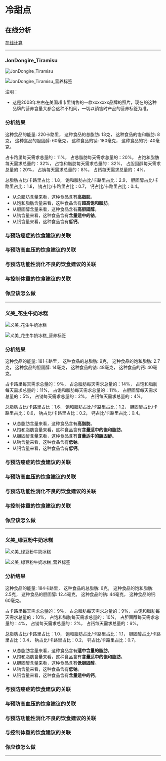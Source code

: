 # 冷甜点

## 在线分析

[在线计算](https://jsfiddle.net/quanbinn/f6y5jb8p/)

--------------------

### JonDongire_Tiramisu

![JonDongire_Tiramisu](/images/加工食品的分析/冷甜点/JonDongire_Tiramisu.jpg)

![JonDongire_Tiramisu_营养标签](/images/加工食品的分析/冷甜点/JonDongire_Tiramisu_营养标签.jpg)

注明：

- 这是2008年左右在美国超市里销售的一款xxxxxxx品牌的照片，现在的这种品牌的营养含量大都会这种不相同，一切以销售时产品的营养标签为准。

### 分析结果

这种食品的能量: 220卡路里， 这种食品的总脂肪: 13克， 这种食品的饱和脂肪: 8克， 这种食品的胆固醇: 60毫克， 这种食品的钠: 180毫克， 这种食品的钙: 40毫克。

占卡路里每天需求总量的：11%， 占总脂肪每天需求总量的：20%， 占饱和脂肪每天需求总量的：32%， 占饱和脂肪每天需求总量的：32%， 占胆固醇每天需求总量的：20%， 占钠每天需求总量的：8%， 占钙每天需求总量的：4%。

总脂肪占比/卡路里占比：1.8， 饱和脂肪占比/卡路里占比：2.9， 胆固醇占比/卡路里占比：1.8， 钠占比/卡路里占比：0.7， 钙占比/卡路里占比：0.4。

- 从总脂肪含量来看，这种食品含有**高脂肪**。
- 从饱和脂肪含量来看，这种食品含有**超高饱和脂肪**。
- 从胆固醇含量来看，这种食品含有**高胆固醇**。
- 从钠含量来看，这种食品含有**含量适中的钠**。
- 从钙含量来看，这种食品含有**低钙**。

### 与预防癌症的饮食建议的关联

### 与预防高血压的饮食建议的关联

### 与预防功能性消化不良的饮食建议的关联

### 与控制体重的饮食建议的关联

### 你应该怎么做

---------------------

### 义美_花生牛奶冰糕

![义美_花生牛奶冰糕](/images/加工食品的分析/冷甜点/义美_花生牛奶冰糕.jpg)

![义美_花生牛奶冰糕_营养标签](/images/加工食品的分析/冷甜点/义美_花生牛奶冰糕_营养标签.jpg)

### 分析结果

这种食品的能量: 181卡路里， 这种食品的总脂肪: 9克， 这种食品的饱和脂肪: 2.7克， 这种食品的胆固醇: 14毫克， 这种食品的钠: 48毫克， 这种食品的钙: 40毫克。

占卡路里每天需求总量的：9%， 占总脂肪每天需求总量的：14%， 占饱和脂肪每天需求总量的：11%， 占饱和脂肪每天需求总量的：11%， 占胆固醇每天需求总量的：5%， 占钠每天需求总量的：2%， 占钙每天需求总量的：4%。

总脂肪占比/卡路里占比：1.6， 饱和脂肪占比/卡路里占比：1.2， 胆固醇占比/卡路里占比：0.6， 钠占比/卡路里占比：0.2， 钙占比/卡路里占比：0.4。

- 从总脂肪含量来看，这种食品含有**高脂肪**。
- 从饱和脂肪含量来看，这种食品含有**含量适中的饱和脂肪**。
- 从胆固醇含量来看，这种食品含有**含量适中的胆固醇**。
- 从钠含量来看，这种食品含有**低钠**。
- 从钙含量来看，这种食品含有**低钙**。

### 与预防癌症的饮食建议的关联

### 与预防高血压的饮食建议的关联

### 与预防功能性消化不良的饮食建议的关联

### 与控制体重的饮食建议的关联

### 你应该怎么做

---------------------

### 义美_绿豆粉牛奶冰糕

![义美_绿豆粉牛奶冰糕](/images/加工食品的分析/冷甜点/义美_绿豆粉牛奶冰糕.jpg)

![义美_绿豆粉牛奶冰糕_营养标签](/images/加工食品的分析/冷甜点/义美_绿豆粉牛奶冰糕_营养标签.jpg)

### 分析结果

这种食品的能量: 184卡路里， 这种食品的总脂肪: 6克， 这种食品的饱和脂肪: 2.5克， 这种食品的胆固醇: 12.4毫克， 这种食品的钠: 44毫克， 这种食品的钙: 60毫克。

占卡路里每天需求总量的：9%， 占总脂肪每天需求总量的：9%， 占饱和脂肪每天需求总量的：10%， 占饱和脂肪每天需求总量的：10%， 占胆固醇每天需求总量的：4%， 占钠每天需求总量的：2%， 占钙每天需求总量的：6%。

总脂肪占比/卡路里占比：1.0， 饱和脂肪占比/卡路里占比：1.1， 胆固醇占比/卡路里占比：0.4， 钠占比/卡路里占比：0.2， 钙占比/卡路里占比：0.7。

- 从总脂肪含量来看，这种食品含有**适中含量的脂肪**。
- 从饱和脂肪含量来看，这种食品含有**含量适中的饱和脂肪**。
- 从胆固醇含量来看，这种食品含有**低胆固醇**。
- 从钠含量来看，这种食品含有**低钠**。
- 从钙含量来看，这种食品含有**含量适中的钙**。

### 与预防癌症的饮食建议的关联

### 与预防高血压的饮食建议的关联

### 与预防功能性消化不良的饮食建议的关联

### 与控制体重的饮食建议的关联

### 你应该怎么做

---------------------


